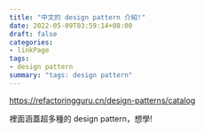 ```yaml
---
title: "中文的 design pattern 介紹!"
date: 2022-05-09T03:59:14+08:00
draft: false
categories:
- linkPage
tags:
- design pattern
summary: "tags: design pattern"
---
```


https://refactoringguru.cn/design-patterns/catalog

裡面涵蓋超多種的 design pattern，想學!
